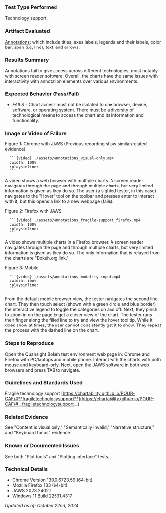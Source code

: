 ### Test Type Performed

Technology support.

### Artifact Evaluated

[Annotations](https://docs.bokeh.org/en/latest/docs/user_guide/interaction.html): which include titles, axes labels, legends and their labels, color bar, span (i.e, line), text, and arrows.

### Results Summary

Annotations fail to give access across different technologies, most notably with screen reader software. Overall, the charts have the same issues with interactivity with annotation elements over various environments.

### Expected Behavior (Pass/Fail)

- _FAILS_ - Chart access must not be isolated to one browser, device, software, or operating system. There must be a diversity of technological means to access the chart and its information and functionality.

### Image or Video of Failure

Figure 1: Chrome with JAWS (Previous recording show similar/related evidence).

````
  ```{video} ./assets/annotations_visual-only.mp4
  :width: 100%
  :playsinline:
  ```
````

A video shows a web browser with multiple charts. A screen reader navigates through the page and through multiple charts, but very limited information is given as they do so. The user (a sighted tester, in this case) navigates to the "Hover" tool on the toolbar and presses enter to interact with it, but this opens a link to a new webpage (fails).

Figure 2: Firefox with JAWS

````
  ```{video} ./assets/annotations_fragile-support_firefox.mp4
  :width: 100%
  :playsinline:
  ```
````

A video shows multiple charts in a Firefox browser. A screen reader navigates through the page and through multiple charts, but very limited information is given as they do so. The only information that is relayed from the charts are "Bokeh.org link."

Figure 3: Mobile

````
  ```{video} ./assets/annotations_modality-input.mp4
  :width: 100%
  :playsinline:
  ```
````

From the default mobile browser view, the tester navigates the second line chart. They then touch select (shown with a green circle and blue border) the interactive legend to toggle the categories on and off. Next, they pinch to zoom in on the page to get a closer view of the chart. The tester runs their finger along the filled line to try and view the hover tool tip. While it does show at times, the user cannot consistently get it to show. They repeat the process with the dashed line on the chart.

### Steps to Reproduce

Open the Quansight Bokeh test environment web page in: Chrome and Firefox with PC/laptops and mobile phone. Interact with the charts with both mouse and keyboard-only.
Next, open the JAWS software in both web browsers and press TAB to navigate.

### Guidelines and Standards Used

Fragile technology support [https://chartability.github.io/POUR-CAF/#**fragiletechnologysupport**](https://chartability.github.io/POUR-CAF/#__fragiletechnologysupport__)

### Related Evidence

See "Content is visual only," "Semantically Invalid," "Narrative structure," and "Keyboard focus" evidence.

### Known or Documented Issues

See both "Plot tools" and "Plotting interface" tests.

### Technical Details

- Chrome Version 130.0.6723.59 (64-bit)
- Mozilla Firefox 133 (64-bit)
- JAWS 2023.2402.1
- Windows 11 Build 22631.4317

_Updated as of: October 22nd, 2024_

<!-- ### Notes
This is a conditional pass due to the state the tools are currently in, but in general the same functionality happens across different browsers, devices, software, and OS.  -->
